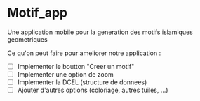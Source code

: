 # Motif_app
Une application mobile pour la generation des motifs islamiques geometriques

Ce qu'on peut faire pour ameliorer notre application :

- [ ] Implementer le boutton "Creer un motif"
- [ ] Implementer une option de zoom
- [ ] Implementer la DCEL (structure de donnees)
- [ ] Ajouter d'autres options (coloriage, autres tuiles, ...)
